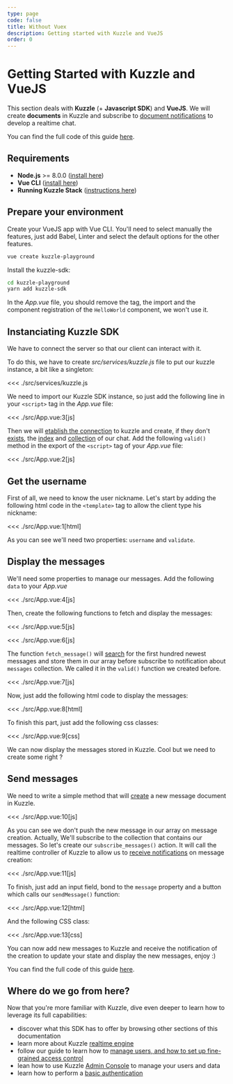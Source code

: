 ```yaml
---
type: page
code: false
title: Without Vuex
description: Getting started with Kuzzle and VueJS
order: 0
---
```



# Getting Started with Kuzzle and VueJS

This section deals with **Kuzzle** (+ **Javascript SDK**) and **VueJS**. We will create **documents** in Kuzzle and subscribe to [document notifications](/sdk/js/6/essentials/realtime-notifications/#document-messages) to develop a realtime chat.

You can find the full code of this guide [here](https://github.com/kuzzleio/sdk-javascript/tree/6-dev/doc/6/getting-started/vuejs).

## Requirements

- **Node.js** >= 8.0.0 ([install here](https://nodejs.org/en/download/))
- **Vue CLI** ([install here](https://cli.vuejs.org/guide/installation.html))
- **Running Kuzzle Stack** ([instructions here](/core/1/guides/getting-started/running-kuzzle/))

## Prepare your environment

Create your VueJS app with Vue CLI. You'll need to select manually the features,
just add Babel, Linter and select the default options for the other features. 
```bash
vue create kuzzle-playground
```

Install the kuzzle-sdk: 
```bash
cd kuzzle-playground
yarn add kuzzle-sdk
```

In the _App.vue_ file, you should remove the tag, the import and the component registration of the `HelloWorld` component, we won't use it.

## Instanciating Kuzzle SDK

We have to connect the server so that our client can interact with it.

To do this, we have to create _src/services/kuzzle.js_ file to put our kuzzle instance, a bit like a singleton:

<<< ./src/services/kuzzle.js

We need to import our Kuzzle SDK instance, so just add the following line in your `<script>` tag in the _App.vue_ file: 

<<< ./src/App.vue:3[js]

Then we will [etablish the connection](/sdk/js/6/core-classes/kuzzle/connect/) to kuzzle and create, if they don't [exists](sdk/js/6/controllers/index/exists/), the [index](sdk/js/6/controllers/index/create/) and [collection](sdk/js/6/controllers/collection/create/) of our chat. 
Add the following `valid()` method in the export of the `<script>` tag of your _App.vue_ file:

<<< ./src/App.vue:2[js]

## Get the username
First of all, we need to know the user nickname. Let's start by adding the following html code in the `<template>` tag to allow the client type his nickname:

<<< ./src/App.vue:1[html]

As you can see we'll need two properties: `username` and `validate`.


## Display the messages

We'll need some properties to manage our messages. Add the following `data` to your _App.vue_

<<< ./src/App.vue:4[js]

Then, create the following functions to fetch and display the messages: 

<<< ./src/App.vue:5[js]

<<< ./src/App.vue:6[js]

The function `fetch_message()` will [search](/sdk/js/6/controllers/document/search/) for the first hundred newest messages and store them in our array before subscribe to notification about `messages` collection. We called it in the `valid()` function we created before.

<<< ./src/App.vue:7[js]

Now, just add the following html code to display the messages:

<<< ./src/App.vue:8[html]

To finish this part, just add the following css classes:

<<< ./src/App.vue:9[css]

We can now display the messages stored in Kuzzle. Cool but we need to create some right ?

## Send messages

We need to write a simple method that will [create](/sdk/js/6/controllers/document/create/) a new message document in Kuzzle.

<<< ./src/App.vue:10[js]

As you can see we don't push the new message in our array on message creation.
Actually, We'll subscribe to the collection that contains our messages.
So let's create our `subscribe_messages()` action. It will call the realtime controller of Kuzzle to allow us to [receive notifications](/sdk/js/6/controllers/realtime/subscribe/) on message creation:

<<< ./src/App.vue:11[js]

To finish, just add an input field, bond to the `message` property and a button which calls our `sendMessage()` function:

<<< ./src/App.vue:12[html]

And the following CSS class: 

<<< ./src/App.vue:13[css]

You can now add new messages to Kuzzle and receive the notification of the creation to update your state and display the new messages, enjoy :)

You can find the full code of this guide [here](https://github.com/kuzzleio/sdk-javascript/tree/6-dev/doc/6/getting-started/vuejs).

## Where do we go from here?

Now that you're more familiar with Kuzzle, dive even deeper to learn how to leverage its full capabilities:

- discover what this SDK has to offer by browsing other sections of this documentation
- learn more about Kuzzle [realtime engine](/core/1/guides/essentials/real-time/)
- follow our guide to learn how to [manage users, and how to set up fine-grained access control](/core/1/guides/essentials/security/)
- lean how to use Kuzzle [Admin Console](/core/1/guides/essentials/admin-console/) to manage your users and data
- learn how to perform a [basic authentication](/sdk/js/6/controllers/auth/login)
